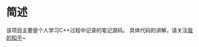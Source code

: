 # 简述
该项目主要是个人学习C++过程中记录的笔记源码。
具体代码的讲解，请关注[我的知乎](https://www.zhihu.com/people/vincent-28-33-94/columns)~
